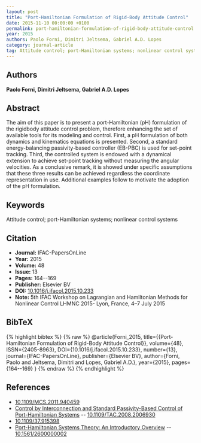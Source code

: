 ```yaml
---
layout: post
title: "Port-Hamiltonian Formulation of Rigid-Body Attitude Control"
date: 2015-11-10 00:00:00 +0100
permalink: port-hamiltonian-formulation-of-rigid-body-attitude-control
year: 2015
authors: Paolo Forni, Dimitri Jeltsema, Gabriel A.D. Lopes
category: journal-article
tag: Attitude control; port-Hamiltonian systems; nonlinear control systems
---
```

 
## Authors
**Paolo Forni, Dimitri Jeltsema, Gabriel A.D. Lopes**
 
## Abstract
The aim of this paper is to present a port-Hamiltonian (pH) formulation of the rigidbody attitude control problem, therefore enhancing the set of available tools for its modeling and control. First, a pH formulation of both dynamics and kinematics equations is presented. Second, a standard energy-balancing passivity-based controller (EB-PBC) is used for set-point tracking. Third, the controlled system is endowed with a dynamical extension to achieve set-point tracking without measuring the angular velocities. As a conclusive remark, it is showed under specific assumptions that these three results can be achieved regardless the coordinate representation in use. Additional examples follow to motivate the adoption of the pH formulation.
 
## Keywords
Attitude control; port-Hamiltonian systems; nonlinear control systems
 
## Citation
- **Journal:** IFAC-PapersOnLine
- **Year:** 2015
- **Volume:** 48
- **Issue:** 13
- **Pages:** 164--169
- **Publisher:** Elsevier BV
- **DOI:** [10.1016/j.ifacol.2015.10.233](https://doi.org/10.1016/j.ifacol.2015.10.233)
- **Note:** 5th IFAC Workshop on Lagrangian and Hamiltonian Methods for Nonlinear Control LHMNC 2015- Lyon, France, 4–7 July 2015
 
## BibTeX
{% highlight bibtex %}
{% raw %}
@article{Forni_2015,
  title={{Port-Hamiltonian Formulation of Rigid-Body Attitude Control}},
  volume={48},
  ISSN={2405-8963},
  DOI={10.1016/j.ifacol.2015.10.233},
  number={13},
  journal={IFAC-PapersOnLine},
  publisher={Elsevier BV},
  author={Forni, Paolo and Jeltsema, Dimitri and Lopes, Gabriel A.D.},
  year={2015},
  pages={164--169}
}
{% endraw %}
{% endhighlight %}
 
## References
- [10.1109/MCS.2011.940459](https://doi.org/10.1109/MCS.2011.940459)
- [Control by Interconnection and Standard Passivity-Based Control of Port-Hamiltonian Systems](control-by-interconnection-and-standard-passivity-based-control-of-port-hamiltonian-systems) -- [10.1109/TAC.2008.2006930](https://doi.org/10.1109/TAC.2008.2006930)
- [10.1109/37.915398](https://doi.org/10.1109/37.915398)
- [Port-Hamiltonian Systems Theory: An Introductory Overview](port-hamiltonian-systems-theory-an-introductory-overview-journal) -- [10.1561/2600000002](https://doi.org/10.1561/2600000002)

